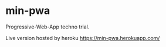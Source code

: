 # min-pwa

Progressive-Web-App techno trial.

Live version hosted by heroku https://min-pwa.herokuapp.com/
